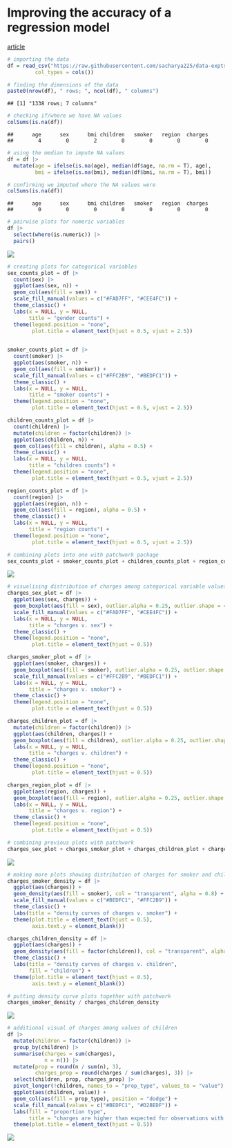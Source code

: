 Improving the accuracy of a regression model
================

[article](https://towardsdatascience.com/how-to-improve-the-accuracy-of-a-regression-model-3517accf8604)

``` r
# importing the data
df = read_csv("https://raw.githubusercontent.com/sacharya225/data-expts/master/Health%20Insurance%20Cost%20Prediction/insurance.csv",
         col_types = cols())
```

``` r
# finding the dimensions of the data
paste0(nrow(df), " rows; ", ncol(df), " columns")
```

    ## [1] "1338 rows; 7 columns"

``` r
# checking if/where we have NA values
colSums(is.na(df))
```

    ##      age      sex      bmi children   smoker   region  charges 
    ##        4        0        2        0        0        0        0

``` r
# using the median to impute NA values
df = df |>
  mutate(age = ifelse(is.na(age), median(df$age, na.rm = T), age),
         bmi = ifelse(is.na(bmi), median(df$bmi, na.rm = T), bmi))

# confirming we imputed where the NA values were
colSums(is.na(df))
```

    ##      age      sex      bmi children   smoker   region  charges 
    ##        0        0        0        0        0        0        0

``` r
# pairwise plots for numeric variables
df |>
  select(where(is.numeric)) |>
  pairs()
```

<img src="healthcare_accuracy_files/figure-gfm/unnamed-chunk-6-1.png" style="display: block; margin: auto;" />

``` r
# creating plots for categorical variables
sex_counts_plot = df |>
  count(sex) |>
  ggplot(aes(sex, n)) +
  geom_col(aes(fill = sex)) +
  scale_fill_manual(values = c("#FAD7FF", "#CEE4FC")) +
  theme_classic() +
  labs(x = NULL, y = NULL,
       title = "gender counts") +
  theme(legend.position = "none",
        plot.title = element_text(hjust = 0.5, vjust = 2.5))
  

smoker_counts_plot = df |>
  count(smoker) |>
  ggplot(aes(smoker, n)) +
  geom_col(aes(fill = smoker)) +
  scale_fill_manual(values = c("#FFC2B9", "#BEDFC1")) +
  theme_classic() +
  labs(x = NULL, y = NULL,
       title = "smoker counts") +
  theme(legend.position = "none",
        plot.title = element_text(hjust = 0.5, vjust = 2.5))

children_counts_plot = df |>
  count(children) |>
  mutate(children = factor(children)) |>
  ggplot(aes(children, n)) +
  geom_col(aes(fill = children), alpha = 0.5) +
  theme_classic() +
  labs(x = NULL, y = NULL,
       title = "children counts") +
  theme(legend.position = "none",
        plot.title = element_text(hjust = 0.5, vjust = 2.5))

region_counts_plot = df |>
  count(region) |>
  ggplot(aes(region, n)) +
  geom_col(aes(fill = region), alpha = 0.5) +
  theme_classic() +
  labs(x = NULL, y = NULL,
       title = "region counts") +
  theme(legend.position = "none",
        plot.title = element_text(hjust = 0.5, vjust = 2.5))
```

``` r
# combining plots into one with patchwork package
sex_counts_plot + smoker_counts_plot + children_counts_plot + region_counts_plot
```

<img src="healthcare_accuracy_files/figure-gfm/unnamed-chunk-8-1.png" style="display: block; margin: auto;" />

``` r
# visualising distribution of charges among categorical variable values
charges_sex_plot = df |>
  ggplot(aes(sex, charges)) +
  geom_boxplot(aes(fill = sex), outlier.alpha = 0.25, outlier.shape = 4) +
  scale_fill_manual(values = c("#FAD7FF", "#CEE4FC")) +
  labs(x = NULL, y = NULL,
       title = "charges v. sex") +
  theme_classic() +
  theme(legend.position = "none",
        plot.title = element_text(hjust = 0.5))

charges_smoker_plot = df |>
  ggplot(aes(smoker, charges)) +
  geom_boxplot(aes(fill = smoker), outlier.alpha = 0.25, outlier.shape = 4) +
  scale_fill_manual(values = c("#FFC2B9", "#BEDFC1")) +
  labs(x = NULL, y = NULL,
       title = "charges v. smoker") +
  theme_classic() +
  theme(legend.position = "none",
        plot.title = element_text(hjust = 0.5))

charges_children_plot = df |>
  mutate(children = factor(children)) |>
  ggplot(aes(children, charges)) +
  geom_boxplot(aes(fill = children), outlier.alpha = 0.25, outlier.shape = 4, alpha = 0.5) +
  labs(x = NULL, y = NULL,
       title = "charges v. children") +
  theme_classic() +
  theme(legend.position = "none",
        plot.title = element_text(hjust = 0.5))

charges_region_plot = df |>
  ggplot(aes(region, charges)) +
  geom_boxplot(aes(fill = region), outlier.alpha = 0.25, outlier.shape = 4, alpha = 0.5) +
  labs(x = NULL, y = NULL,
       title = "charges v. region") +
  theme_classic() +
  theme(legend.position = "none",
        plot.title = element_text(hjust = 0.5))
```

``` r
# combining previous plots with patchwork
charges_sex_plot + charges_smoker_plot + charges_children_plot + charges_region_plot
```

<img src="healthcare_accuracy_files/figure-gfm/unnamed-chunk-10-1.png" style="display: block; margin: auto;" />

``` r
# making more plots showing distribution of charges for smoker and children
charges_smoker_density = df |>
  ggplot(aes(charges)) +
  geom_density(aes(fill = smoker), col = "transparent", alpha = 0.8) +
  scale_fill_manual(values = c("#BEDFC1", "#FFC2B9")) +
  theme_classic() +
  labs(title = "density curves of charges v. smoker") +
  theme(plot.title = element_text(hjust = 0.5),
        axis.text.y = element_blank())

charges_children_density = df |>
  ggplot(aes(charges)) +
  geom_density(aes(fill = factor(children)), col = "transparent", alpha = 0.25) +
  theme_classic() +
  labs(title = "density curves of charges v. children",
       fill = "children") +
  theme(plot.title = element_text(hjust = 0.5),
        axis.text.y = element_blank())
```

``` r
# putting density curve plots together with patchwork
charges_smoker_density / charges_children_density
```

<img src="healthcare_accuracy_files/figure-gfm/unnamed-chunk-12-1.png" style="display: block; margin: auto;" />

``` r
# additional visual of charges among values of children
df |>
  mutate(children = factor(children)) |>
  group_by(children) |>
  summarise(charges = sum(charges),
            n = n()) |>
  mutate(prop = round(n / sum(n), 3),
         charges_prop = round(charges / sum(charges), 3)) |>
  select(children, prop, charges_prop) |>
  pivot_longer(!children, names_to = "prop_type", values_to = "value") |>
  ggplot(aes(children, value)) +
  geom_col(aes(fill = prop_type), position = "dodge") +
  scale_fill_manual(values = c("#BEDFC1", "#D2BEDF")) +
  labs(fill = "proportion type",
       title = "charges are higher than expected for observations with 2, 3, or 4 children") +
  theme(plot.title = element_text(hjust = 0.5))
```

<img src="healthcare_accuracy_files/figure-gfm/unnamed-chunk-13-1.png" style="display: block; margin: auto;" />
